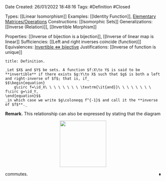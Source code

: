 <br />
<br />

Date Created: 26/01/2022 18:48:16
Tags: #Definition #Closed 

Types: [[Linear Isomorphism]]
Examples: [[Identity Function]], [Elementary Matrices$\slash$Operations](Elementary%20Matrices%20and%20Operations.md)
Constructions: [[Isomorphic Sets]]
Generalizations: [[Inverse (Relation)]], [[Invertible Morphism]]

Properties: [[Inverse of bijection is a bijection]], [[Inverse of linear map is linear]]
Sufficiencies: [[Left and right inverses coincide (function)]]
Equivalences: [Invertible $\Leftrightarrow$ bijective](Invertible%20iff%20bijective.md)
Justifications: [[Inverse of function is unique]]

``` ad-Definition
title: Definition.

_Let $X$ and $Y$ be sets. A function $f:X\to Y$ is said to be **invertible** if there exists $g:Y\to X$ such that $g$ is both a left and right-inverse of $f$; that is, if_
$$\begin{equation}
    g\circ f=\id_X\ \ \ \ \ \ \ \ \textrm{\it{and}}\ \ \ \ \ \ \ \ f\circ g=\id_Y,
\end{equation}$$
_in which case we write $g\coloneqq f^{-1}$ and call it the **inverse of $f$**._

```

**Remark.** This relationship can also be expressed by stating that the diagram

<center><img src="app://local/home/zhao/Dropbox/MathWiki/Images/2022-02-26_120126/image.svg", width=150></center>

commutes.<span style="float:right;">$\blacklozenge$</span>

